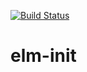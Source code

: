 [![Build Status](https://travis-ci.org/JustusAdam/elm-init.svg?branch=master)](https://travis-ci.org/JustusAdam/elm-init)
# elm-init
